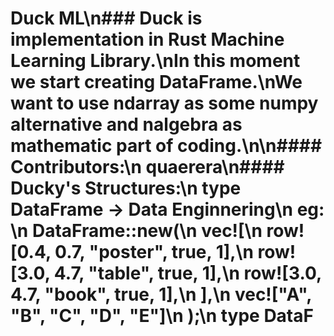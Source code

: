 # Duck ML\n### Duck is implementation in Rust Machine Learning Library.\nIn this moment we start creating DataFrame.\nWe want to use ndarray as some numpy alternative and nalgebra as mathematic part of coding.\n\n#### Contributors:\n    quaerera\n#### Ducky's Structures:\n    type DataFrame -> Data Enginnering\n        eg: \n        DataFrame::new(\n                    vec![\n                        row![0.4, 0.7, "poster", true, 1],\n                        row![3.0, 4.7, "table", true, 1],\n                        row![3.0, 4.7, "book", true, 1],\n                    ],\n                    vec!["A", "B", "C", "D", "E"]\n                );\n    type DataF